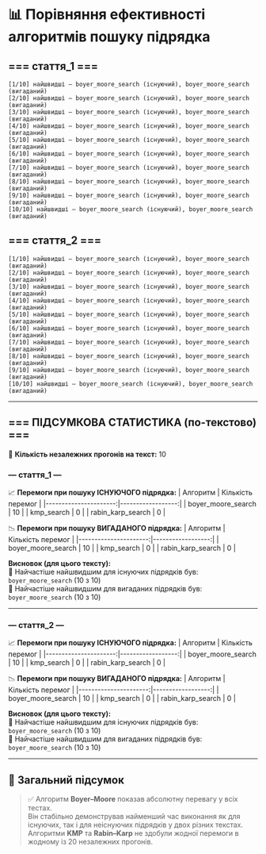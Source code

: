 # 📊 Порівняння ефективності алгоритмів пошуку підрядка

## === стаття_1 ===
```
[1/10] найшвидші — boyer_moore_search (існуючий), boyer_moore_search (вигаданий)
[2/10] найшвидші — boyer_moore_search (існуючий), boyer_moore_search (вигаданий)
[3/10] найшвидші — boyer_moore_search (існуючий), boyer_moore_search (вигаданий)
[4/10] найшвидші — boyer_moore_search (існуючий), boyer_moore_search (вигаданий)
[5/10] найшвидші — boyer_moore_search (існуючий), boyer_moore_search (вигаданий)
[6/10] найшвидші — boyer_moore_search (існуючий), boyer_moore_search (вигаданий)
[7/10] найшвидші — boyer_moore_search (існуючий), boyer_moore_search (вигаданий)
[8/10] найшвидші — boyer_moore_search (існуючий), boyer_moore_search (вигаданий)
[9/10] найшвидші — boyer_moore_search (існуючий), boyer_moore_search (вигаданий)
[10/10] найшвидші — boyer_moore_search (існуючий), boyer_moore_search (вигаданий)
```

## === стаття_2 ===
```
[1/10] найшвидші — boyer_moore_search (існуючий), boyer_moore_search (вигаданий)
[2/10] найшвидші — boyer_moore_search (існуючий), boyer_moore_search (вигаданий)
[3/10] найшвидші — boyer_moore_search (існуючий), boyer_moore_search (вигаданий)
[4/10] найшвидші — boyer_moore_search (існуючий), boyer_moore_search (вигаданий)
[5/10] найшвидші — boyer_moore_search (існуючий), boyer_moore_search (вигаданий)
[6/10] найшвидші — boyer_moore_search (існуючий), boyer_moore_search (вигаданий)
[7/10] найшвидші — boyer_moore_search (існуючий), boyer_moore_search (вигаданий)
[8/10] найшвидші — boyer_moore_search (існуючий), boyer_moore_search (вигаданий)
[9/10] найшвидші — boyer_moore_search (існуючий), boyer_moore_search (вигаданий)
[10/10] найшвидші — boyer_moore_search (існуючий), boyer_moore_search (вигаданий)
```

---

## === ПІДСУМКОВА СТАТИСТИКА (по-текстово) ===
🔹 **Кількість незалежних прогонів на текст:** 10

### — стаття_1 —
📈 **Перемоги при пошуку ІСНУЮЧОГО підрядка:**
| Алгоритм             | Кількість перемог |
|----------------------:|------------------:|
| boyer_moore_search    | 10 |
| kmp_search            | 0 |
| rabin_karp_search     | 0 |

📉 **Перемоги при пошуку ВИГАДАНОГО підрядка:**
| Алгоритм             | Кількість перемог |
|----------------------:|------------------:|
| boyer_moore_search    | 10 |
| kmp_search            | 0 |
| rabin_karp_search     | 0 |

**Висновок (для цього тексту):**  
🔹 Найчастіше найшвидшим для існуючих підрядків був: `boyer_moore_search` (10 з 10)  
🔹 Найчастіше найшвидшим для вигаданих підрядків був: `boyer_moore_search` (10 з 10)

---

### — стаття_2 —
📈 **Перемоги при пошуку ІСНУЮЧОГО підрядка:**
| Алгоритм             | Кількість перемог |
|----------------------:|------------------:|
| boyer_moore_search    | 10 |
| kmp_search            | 0 |
| rabin_karp_search     | 0 |

📉 **Перемоги при пошуку ВИГАДАНОГО підрядка:**
| Алгоритм             | Кількість перемог |
|----------------------:|------------------:|
| boyer_moore_search    | 10 |
| kmp_search            | 0 |
| rabin_karp_search     | 0 |

**Висновок (для цього тексту):**  
🔹 Найчастіше найшвидшим для існуючих підрядків був: `boyer_moore_search` (10 з 10)  
🔹 Найчастіше найшвидшим для вигаданих підрядків був: `boyer_moore_search` (10 з 10)

---

## 🧠 Загальний підсумок
> ✅ Алгоритм **Boyer–Moore** показав абсолютну перевагу у всіх тестах.  
> Він стабільно демонстрував найменший час виконання як для існуючих, так і для неіснуючих підрядків у двох різних текстах.  
> Алгоритми **KMP** та **Rabin–Karp** не здобули жодної перемоги в жодному із 20 незалежних прогонів.
